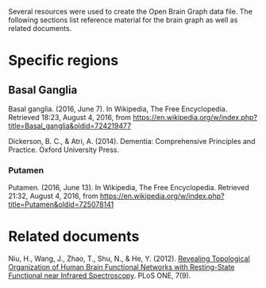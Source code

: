 Several resources were used to create the Open Brain Graph data file. The following sections list reference material for the brain graph as well as related documents.

# Specific regions
## Basal Ganglia
Basal ganglia. (2016, June 7). In Wikipedia, The Free Encyclopedia. Retrieved 18:23, August 4, 2016, from https://en.wikipedia.org/w/index.php?title=Basal_ganglia&oldid=724219477

Dickerson, B. C., & Atri, A. (2014). Dementia: Comprehensive Principles and Practice. Oxford University Press.

### Putamen
Putamen. (2016, June 13). In Wikipedia, The Free Encyclopedia. Retrieved 21:32, August 4, 2016, from https://en.wikipedia.org/w/index.php?title=Putamen&oldid=725078141

# Related documents
Niu, H., Wang, J., Zhao, T., Shu, N., & He, Y. (2012). [Revealing Topological Organization of Human Brain Functional Networks with Resting-State Functional near Infrared Spectroscopy](http://journals.plos.org/plosone/article/asset?id=10.1371%2Fjournal.pone.0045771.PDF). PLoS ONE, 7(9).


